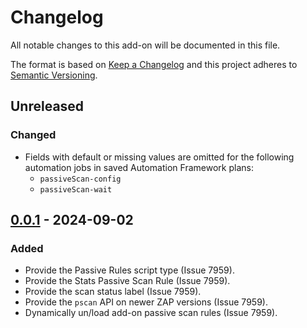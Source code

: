 # Changelog
All notable changes to this add-on will be documented in this file.

The format is based on [Keep a Changelog](https://keepachangelog.com/en/1.0.0/)
and this project adheres to [Semantic Versioning](https://semver.org/spec/v2.0.0.html).

## Unreleased
### Changed
- Fields with default or missing values are omitted for the following automation jobs in saved Automation Framework plans:
    - `passiveScan-config`
    - `passiveScan-wait`

## [0.0.1] - 2024-09-02
### Added
- Provide the Passive Rules script type (Issue 7959).
- Provide the Stats Passive Scan Rule (Issue 7959).
- Provide the scan status label (Issue 7959).
- Provide the `pscan` API on newer ZAP versions (Issue 7959).
- Dynamically un/load add-on passive scan rules (Issue 7959).

[0.0.1]: https://github.com/zaproxy/zap-extensions/releases/pscan-v0.0.1
